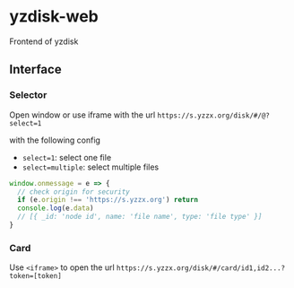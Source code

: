 # yzdisk-web

Frontend of yzdisk

## Interface

### Selector

Open window or use iframe with the url `https://s.yzzx.org/disk/#/@?select=1`

with the following config
- `select=1`: select one file
- `select=multiple`: select multiple files

```js
window.onmessage = e => {
  // check origin for security
  if (e.origin !== 'https://s.yzzx.org') return
  console.log(e.data)
  // [{ _id: 'node id', name: 'file name', type: 'file type' }]
}
```

### Card

Use `<iframe>` to open the url `https://s.yzzx.org/disk/#/card/id1,id2...?token=[token]`

